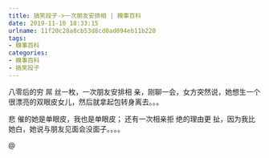 ```yaml
---
title: 搞笑段子->一次朋友安排相 | 糗事百科
date: 2019-11-10 18:33:15
urlname: 11f20c28a8cb53d8cd0ad094eb11b220
tags: 
- 糗事百科
categories:
- 糗事百科
- 搞笑段子
---
```

八零后的穷 屌 丝一枚，一次朋友安排相 亲，刚聊一会，女方突然说，她想生一个很漂亮的双眼皮女儿，然后就拿起包转身离去。。。

悲 催的她是单眼皮，我也是单眼皮； 还有一次相亲拒  绝的理由更 扯，因为我比她白，她说与朋友见面会没面子。。。。

@



